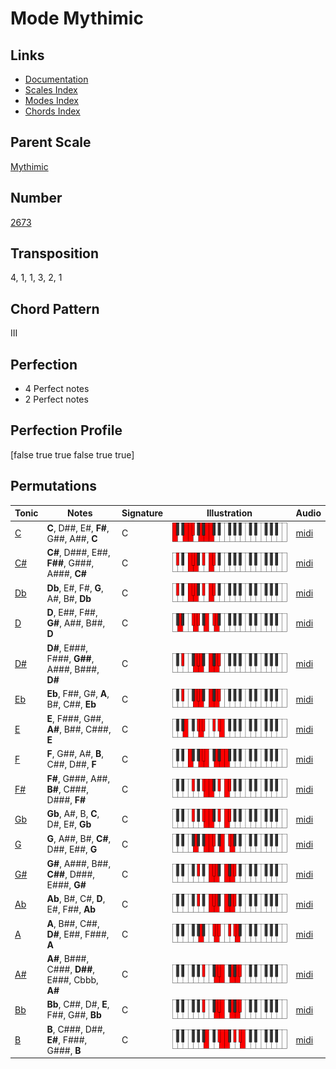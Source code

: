 # Mode Mythimic

## Links

- [Documentation](README.md)
- [Scales Index](Scales.md)
- [Modes Index](Modes.md)
- [Chords Index](Chords.md)

## Parent Scale

[Mythimic](ScaleMythimic.md)

## Number

[2673](https://ianring.com/musictheory/scales/2673)

## Transposition

4, 1, 1, 3, 2, 1

## Chord Pattern

III

## Perfection

- 4 Perfect notes
- 2 Perfect notes

## Perfection Profile

[false true true false true true]

## Permutations

| Tonic | Notes | Signature | Illustration | Audio |
|-------|-------|-----------|--------------|-------|
| [C](ModeCNaturalMythimic.md) | **C**, D##, E#, **F#**, G##, A##, **C** | C | ![CNaturalMythimic](ModeCNaturalMythimic.png) | [midi](https://github.com/edipermadi/music/blob/main/docs/ModeCNaturalMythimic.mid?raw=true) |
| [C#](ModeCSharpMythimic.md) | **C#**, D###, E##, **F##**, G###, A###, **C#** | C | ![CSharpMythimic](ModeCSharpMythimic.png) | [midi](https://github.com/edipermadi/music/blob/main/docs/ModeCSharpMythimic.mid?raw=true) |
| [Db](ModeDFlatMythimic.md) | **Db**, E#, F#, **G**, A#, B#, **Db** | C | ![DFlatMythimic](ModeDFlatMythimic.png) | [midi](https://github.com/edipermadi/music/blob/main/docs/ModeDFlatMythimic.mid?raw=true) |
| [D](ModeDNaturalMythimic.md) | **D**, E##, F##, **G#**, A##, B##, **D** | C | ![DNaturalMythimic](ModeDNaturalMythimic.png) | [midi](https://github.com/edipermadi/music/blob/main/docs/ModeDNaturalMythimic.mid?raw=true) |
| [D#](ModeDSharpMythimic.md) | **D#**, E###, F###, **G##**, A###, B###, **D#** | C | ![DSharpMythimic](ModeDSharpMythimic.png) | [midi](https://github.com/edipermadi/music/blob/main/docs/ModeDSharpMythimic.mid?raw=true) |
| [Eb](ModeEFlatMythimic.md) | **Eb**, F##, G#, **A**, B#, C##, **Eb** | C | ![EFlatMythimic](ModeEFlatMythimic.png) | [midi](https://github.com/edipermadi/music/blob/main/docs/ModeEFlatMythimic.mid?raw=true) |
| [E](ModeENaturalMythimic.md) | **E**, F###, G##, **A#**, B##, C###, **E** | C | ![ENaturalMythimic](ModeENaturalMythimic.png) | [midi](https://github.com/edipermadi/music/blob/main/docs/ModeENaturalMythimic.mid?raw=true) |
| [F](ModeFNaturalMythimic.md) | **F**, G##, A#, **B**, C##, D##, **F** | C | ![FNaturalMythimic](ModeFNaturalMythimic.png) | [midi](https://github.com/edipermadi/music/blob/main/docs/ModeFNaturalMythimic.mid?raw=true) |
| [F#](ModeFSharpMythimic.md) | **F#**, G###, A##, **B#**, C###, D###, **F#** | C | ![FSharpMythimic](ModeFSharpMythimic.png) | [midi](https://github.com/edipermadi/music/blob/main/docs/ModeFSharpMythimic.mid?raw=true) |
| [Gb](ModeGFlatMythimic.md) | **Gb**, A#, B, **C**, D#, E#, **Gb** | C | ![GFlatMythimic](ModeGFlatMythimic.png) | [midi](https://github.com/edipermadi/music/blob/main/docs/ModeGFlatMythimic.mid?raw=true) |
| [G](ModeGNaturalMythimic.md) | **G**, A##, B#, **C#**, D##, E##, **G** | C | ![GNaturalMythimic](ModeGNaturalMythimic.png) | [midi](https://github.com/edipermadi/music/blob/main/docs/ModeGNaturalMythimic.mid?raw=true) |
| [G#](ModeGSharpMythimic.md) | **G#**, A###, B##, **C##**, D###, E###, **G#** | C | ![GSharpMythimic](ModeGSharpMythimic.png) | [midi](https://github.com/edipermadi/music/blob/main/docs/ModeGSharpMythimic.mid?raw=true) |
| [Ab](ModeAFlatMythimic.md) | **Ab**, B#, C#, **D**, E#, F##, **Ab** | C | ![AFlatMythimic](ModeAFlatMythimic.png) | [midi](https://github.com/edipermadi/music/blob/main/docs/ModeAFlatMythimic.mid?raw=true) |
| [A](ModeANaturalMythimic.md) | **A**, B##, C##, **D#**, E##, F###, **A** | C | ![ANaturalMythimic](ModeANaturalMythimic.png) | [midi](https://github.com/edipermadi/music/blob/main/docs/ModeANaturalMythimic.mid?raw=true) |
| [A#](ModeASharpMythimic.md) | **A#**, B###, C###, **D##**, E###, Cbbb, **A#** | C | ![ASharpMythimic](ModeASharpMythimic.png) | [midi](https://github.com/edipermadi/music/blob/main/docs/ModeASharpMythimic.mid?raw=true) |
| [Bb](ModeBFlatMythimic.md) | **Bb**, C##, D#, **E**, F##, G##, **Bb** | C | ![BFlatMythimic](ModeBFlatMythimic.png) | [midi](https://github.com/edipermadi/music/blob/main/docs/ModeBFlatMythimic.mid?raw=true) |
| [B](ModeBNaturalMythimic.md) | **B**, C###, D##, **E#**, F###, G###, **B** | C | ![BNaturalMythimic](ModeBNaturalMythimic.png) | [midi](https://github.com/edipermadi/music/blob/main/docs/ModeBNaturalMythimic.mid?raw=true) |
